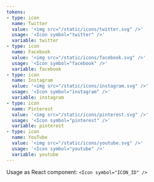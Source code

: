 ```yaml
---
tokens:
- type: icon
  name: Twitter
  value: '<img src="/static/icons/twitter.svg" />'
  usage: '<Icon symbol="twitter" />'
  variable: twitter
- type: icon
  name: Facebook
  value: '<img src="/static/icons/facebook.svg" />'
  usage: '<Icon symbol="facebook" />'
  variable: facebook
- type: icon
  name: Instagram
  value: '<img src="/static/icons/instagram.svg" />'
  usage: '<Icon symbol="instagram" />'
  variable: instagram
- type: icon
  name: Pinterest
  value: '<img src="/static/icons/pinterest.svg" />'
  usage: '<Icon symbol="pinterest" />'
  variable: pinterest
- type: icon
  name: YouTube
  value: '<img src="/static/icons/youtube.svg" />'
  usage: '<Icon symbol="youtube" />'
  variable: youtube
---
```

Usage as React component: `<Icon symbol="ICON_ID" />`

